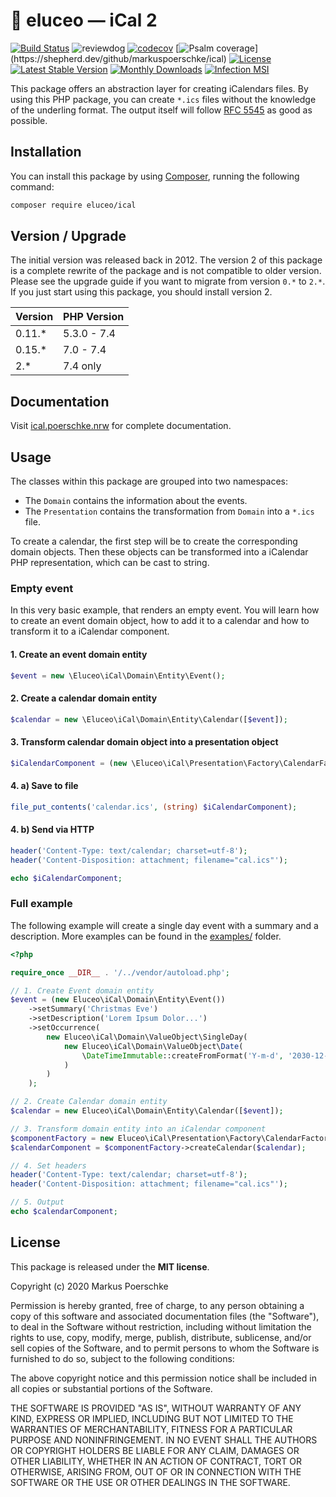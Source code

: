 # 📅 eluceo — iCal 2

[![Build Status](https://travis-ci.org/markuspoerschke/iCal.svg?branch=2.x)](https://travis-ci.org/markuspoerschke/iCal)
![reviewdog](https://github.com/markuspoerschke/iCal/workflows/reviewdog/badge.svg?branch=2.x)
[![codecov](https://codecov.io/gh/markuspoerschke/iCal/branch/2.x/graph/badge.svg)](https://codecov.io/gh/markuspoerschke/iCal)
[![Psalm coverage](https://shepherd.dev/github/markuspoerschke/ical/coverage.svg?)](https://shepherd.dev/github/markuspoerschke/ical)
[![License](https://poser.pugx.org/eluceo/ical/license)](https://packagist.org/packages/eluceo/ical)
[![Latest Stable Version](https://poser.pugx.org/eluceo/ical/v/stable)](https://packagist.org/packages/eluceo/ical)
[![Monthly Downloads](https://poser.pugx.org/eluceo/ical/d/monthly)](https://packagist.org/packages/eluceo/ical)
[![Infection MSI](https://badge.stryker-mutator.io/github.com/markuspoerschke/ical/2.x)](https://infection.github.io)

This package offers an abstraction layer for creating iCalendars files.
By using this PHP package, you can create `*.ics` files without the knowledge of the underling format.
The output itself will follow [RFC 5545](https://www.ietf.org/rfc/rfc5545.html) as good as possible.

## Installation

You can install this package by using [Composer](http://getcomposer.org), running the following command:

```sh
composer require eluceo/ical
```

## Version / Upgrade

The initial version was released back in 2012.
The version 2 of this package is a complete rewrite of the package and is not compatible to older version.
Please see the upgrade guide if you want to migrate from version `0.*` to `2.*`.
If you just start using this package, you should install version 2.

| Version | PHP Version |
| ------- | ----------- |
| 0.11.\* | 5.3.0 - 7.4 |
| 0.15.\* | 7.0 - 7.4   |
| 2.\*    | 7.4 only    |

## Documentation

Visit [ical.poerschke.nrw](https://ical.poerschke.nrw/) for complete documentation.

## Usage

The classes within this package are grouped into two namespaces:

-   The `Domain` contains the information about the events.
-   The `Presentation` contains the transformation from `Domain` into a `*.ics` file.

To create a calendar, the first step will be to create the corresponding domain objects.
Then these objects can be transformed into a iCalendar PHP representation, which can be cast to string.

### Empty event

In this very basic example, that renders an empty event.
You will learn how to create an event domain object, how to add it to a calendar and how to transform it to a iCalendar component.

#### 1. Create an event domain entity

```PHP
$event = new \Eluceo\iCal\Domain\Entity\Event();
```

#### 2. Create a calendar domain entity

```PHP
$calendar = new \Eluceo\iCal\Domain\Entity\Calendar([$event]);
```

#### 3. Transform calendar domain object into a presentation object

```PHP
$iCalendarComponent = (new \Eluceo\iCal\Presentation\Factory\CalendarFactory())->createCalendar($calendar);
```

#### 4. a) Save to file

```PHP
file_put_contents('calendar.ics', (string) $iCalendarComponent);
```

#### 4. b) Send via HTTP

```PHP
header('Content-Type: text/calendar; charset=utf-8');
header('Content-Disposition: attachment; filename="cal.ics"');

echo $iCalendarComponent;
```

### Full example

The following example will create a single day event with a summary and a description.
More examples can be found in the [examples/](examples) folder.

```php
<?php

require_once __DIR__ . '/../vendor/autoload.php';

// 1. Create Event domain entity
$event = (new Eluceo\iCal\Domain\Entity\Event())
    ->setSummary('Christmas Eve')
    ->setDescription('Lorem Ipsum Dolor...')
    ->setOccurrence(
        new Eluceo\iCal\Domain\ValueObject\SingleDay(
            new Eluceo\iCal\Domain\ValueObject\Date(
                \DateTimeImmutable::createFromFormat('Y-m-d', '2030-12-24')
            )
        )
    );

// 2. Create Calendar domain entity
$calendar = new Eluceo\iCal\Domain\Entity\Calendar([$event]);

// 3. Transform domain entity into an iCalendar component
$componentFactory = new Eluceo\iCal\Presentation\Factory\CalendarFactory();
$calendarComponent = $componentFactory->createCalendar($calendar);

// 4. Set headers
header('Content-Type: text/calendar; charset=utf-8');
header('Content-Disposition: attachment; filename="cal.ics"');

// 5. Output
echo $calendarComponent;
```

## License

This package is released under the **MIT license**.

Copyright (c) 2020 Markus Poerschke

Permission is hereby granted, free of charge, to any person obtaining a copy
of this software and associated documentation files (the "Software"), to deal
in the Software without restriction, including without limitation the rights
to use, copy, modify, merge, publish, distribute, sublicense, and/or sell
copies of the Software, and to permit persons to whom the Software is furnished
to do so, subject to the following conditions:

The above copyright notice and this permission notice shall be included in all
copies or substantial portions of the Software.

THE SOFTWARE IS PROVIDED "AS IS", WITHOUT WARRANTY OF ANY KIND, EXPRESS OR
IMPLIED, INCLUDING BUT NOT LIMITED TO THE WARRANTIES OF MERCHANTABILITY,
FITNESS FOR A PARTICULAR PURPOSE AND NONINFRINGEMENT. IN NO EVENT SHALL THE
AUTHORS OR COPYRIGHT HOLDERS BE LIABLE FOR ANY CLAIM, DAMAGES OR OTHER
LIABILITY, WHETHER IN AN ACTION OF CONTRACT, TORT OR OTHERWISE, ARISING FROM,
OUT OF OR IN CONNECTION WITH THE SOFTWARE OR THE USE OR OTHER DEALINGS IN
THE SOFTWARE.
